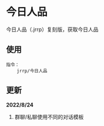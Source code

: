 # 今日人品

今日人品（.jrrp）复刻版，获取今日人品

## 使用

```
指令：
    jrrp/今日人品
```

## 更新

**2022/8/24**

1. 群聊/私聊使用不同的对话模板